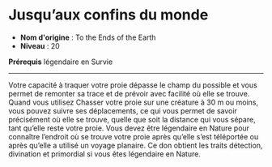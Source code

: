 # Jusqu’aux confins du monde

 * **Nom d'origine** : To the Ends of the Earth
 * **Niveau** : 20


<p><strong>Prérequis</strong> légendaire en Survie</p>
<hr>
<p>Votre capacité à traquer votre proie dépasse le champ du possible et vous permet de remonter sa trace et de prévoir avec facilité où elle se trouve. Quand vous utilisez Chasser votre proie sur une créature à 30 m ou moins, vous pouvez suivre ses déplacements, ce qui vous permet de savoir précisément où elle se trouve, quelle que soit la distance qui vous sépare, tant qu’elle reste votre proie. Vous devez être légendaire en Nature pour connaître l’endroit où se trouve votre proie après qu’elle s’est téléportée ou après qu’elle a utilisé un voyage planaire. Ce don obtient les traits détection, divination et primordial si vous êtes légendaire en Nature.</p>